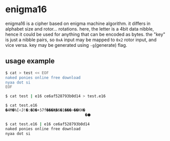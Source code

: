 # enigma16

enigma16 is a cipher based on enigma machine algorithm. it differs in alphabet size and rotor... rotations. here, the letter is a 4bit data nibble, hence it could be used for anything that can be encoded as bytes.
the "key" is just a nibble pairs, so `0xA` input may be mapped to `0x2` rotor input, and vice versa. key may be generated using `-g`(generate) flag.

## usage example
```sh
$ cat > test << EOF
naked ponies online free download
nyaa dot si
EOF

$ cat test | e16 ce6af528793b0d14 > test.e16

$ cat test.e16 
�4M�%[<J!�:�D�+ʖ7f���Җ�6�1���>��KH�
                                   �⬢

$ cat test.e16 | e16 ce6af528793b0d14
naked ponies online free download
nyaa dot si
```
